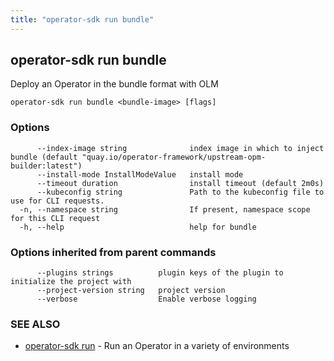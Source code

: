 ```yaml
---
title: "operator-sdk run bundle"
---
```

## operator-sdk run bundle

Deploy an Operator in the bundle format with OLM

```
operator-sdk run bundle <bundle-image> [flags]
```

### Options

```
      --index-image string              index image in which to inject bundle (default "quay.io/operator-framework/upstream-opm-builder:latest")
      --install-mode InstallModeValue   install mode
      --timeout duration                install timeout (default 2m0s)
      --kubeconfig string               Path to the kubeconfig file to use for CLI requests.
  -n, --namespace string                If present, namespace scope for this CLI request
  -h, --help                            help for bundle
```

### Options inherited from parent commands

```
      --plugins strings          plugin keys of the plugin to initialize the project with
      --project-version string   project version
      --verbose                  Enable verbose logging
```

### SEE ALSO

* [operator-sdk run](../operator-sdk_run)	 - Run an Operator in a variety of environments

